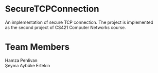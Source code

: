 # SecureTCPConnection

An implementation of secure TCP connection. The project is implemented as the second project of CS421 Computer Networks course.

# Team Members
Hamza Pehlivan                                       
Şeyma Aybüke Ertekin
